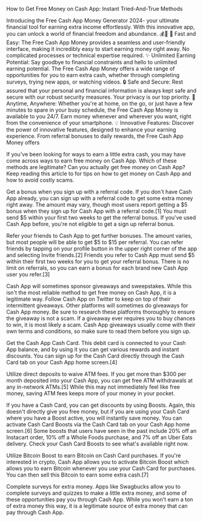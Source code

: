 How to Get Free Money on Cash App: Instant Tried-And-True Methods

Introducing the Free Cash App Money Generator 2024- your ultimate financial tool for earning extra income effortlessly. With this innovative app, you can unlock a world of financial freedom and abundance. 💰💸 🌟 Fast and Easy: The Free Cash App Money provides a seamless and user-friendly interface, making it incredibly easy to start earning money right away. No complicated processes or technical expertise required. ✨ Unlimited Earning Potential: Say goodbye to financial constraints and hello to unlimited earning potential. The Free Cash App Money offers a wide range of opportunities for you to earn extra cash, whether through completing surveys, trying new apps, or watching videos. 🔒 Safe and Secure: Rest assured that your personal and financial information is always kept safe and secure with our robust security measures. Your privacy is our top priority. 📱 Anytime, Anywhere: Whether you're at home, on the go, or just have a few minutes to spare in your busy schedule, the Free Cash App Money is available to you 24/7. Earn money whenever and wherever you want, right from the convenience of your smartphone. 💡 Innovative Features: Discover the power of innovative features, designed to enhance your earning experience. From referral bonuses to daily rewards, the Free Cash App Money offers




If you've been looking for ways to earn a little extra cash, you may have come across ways to earn free money on Cash App. Which of these methods are legitimate? Can you actually get free money on Cash App? Keep reading this article to for tips on how to get money on Cash App and how to avoid costly scams.



Get a bonus when you sign up with a referral code. If you don't have Cash App already, you can sign up with a referral code to get some extra money right away. The amount may vary, though most users report getting a $5 bonus when they sign up for Cash App with a referral code.[1]
You must send $5 within your first two weeks to get the referral bonus.
If you've used Cash App before, you're not eligible to get a sign up referral bonus.

Refer your friends to Cash App to get further bonuses. The amount varies, but most people will be able to get $5 to $15 per referral. You can refer friends by tapping on your profile button in the upper right corner of the app and selecting Invite friends.[2]
Friends you refer to Cash App must send $5 within their first two weeks for you to get your referral bonus.
There is no limit on referrals, so you can earn a bonus for each brand new Cash App user you refer.[3]

Cash App will sometimes sponsor giveaways and sweepstakes. While this isn't the most reliable method to get free money on Cash App, it is a legitimate way. Follow Cash App on Twitter to keep on top of their intermittent giveaways.
Other platforms will sometimes do giveaways for Cash App money. Be sure to research these platforms thoroughly to ensure the giveaway is not a scam. If a giveaway ever requires you to buy chances to win, it is most likely a scam.
Cash App giveaways usually come with their own terms and conditions, so make sure to read them before you sign up.

Get the Cash App Cash Card. This debit card is connected to your Cash App balance, and by using it you can get various rewards and instant discounts. You can sign up for the Cash Card directly through the Cash Card tab on your Cash App home screen.[4]


Utilize direct deposits to waive ATM fees. If you get more than $300 per month deposited into your Cash App, you can get free ATM withdrawals at any in-network ATMs.[5] While this may not immediately feel like free money, saving ATM fees keeps more of your money in your pocket.

If you have a Cash Card, you can get discounts by using Boosts. Again, this doesn't directly give you free money, but if you are using your Cash Card where you have a Boost active, you will instantly save money. You can activate Cash Card Boosts via the Cash Card tab on your Cash App home screen.[6]
Some boosts that users have seen in the past include 20% off an Instacart order, 10% off a Whole Foods purchase, and 7% off an Uber Eats delivery. Check your Cash Card Boosts to see what's available right now.

Utilize Bitcoin Boost to earn Bitcoin on Cash Card purchases. If you're interested in crypto, Cash App allows you to activate Bitcoin Boost which allows you to earn Bitcoin whenever you use your Cash Card for purchases. You can then sell this Bitcoin to earn some extra cash.[7]

Complete surveys for extra money. Apps like Swagbucks allow you to complete surveys and quizzes to make a little extra money, and some of these opportunities pay you through Cash App. While you won't earn a ton of extra money this way, it is a legitimate source of extra money that can pay through Cash App.
